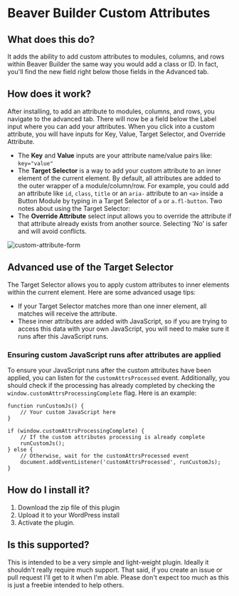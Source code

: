 # Beaver Builder Custom Attributes

## What does this do?
It adds the ability to add custom attributes to modules, columns, and rows within Beaver Builder the same way you would add
a class or ID. In fact, you'll find the new field right below those fields in the Advanced tab.

## How does it work?
After installing, to add an attribute to modules, columns, and rows, you navigate to the advanced tab. There will now be a field below the Label input where you can add your attributes.
When you click into a custom attribute, you will have inputs for Key, Value, Target Selector, and Override Attribute.
- The **Key** and **Value** inputs are your attribute name/value pairs like: `key="value"`
- The **Target Selector** is a way to add your custom attribute to an inner element of the current element. By default, all attributes are added to the outer wrapper of a module/column/row. For example, you could add an attribute like `id`, `class`, `title` or an `aria-` attribute to an `<a>` inside a Button Module by typing in a Target Selector of `a` or `a.fl-button`. Two notes about using the Target Selector:
- The **Override Attribute** select input allows you to override the attribute if that attribute already exists from another source. Selecting 'No' is safer and will avoid conflicts.

![custom-attribute-form](https://github.com/user-attachments/assets/9f60dea4-c149-4533-8c52-10c1c6227fe5)

## Advanced use of the Target Selector
The Target Selector allows you to apply custom attributes to inner elements within the current element. Here are some advanced usage tips:
- If your Target Selector matches more than one inner element, all matches will receive the attribute.
- These inner attributes are added with JavaScript, so if you are trying to access this data with your own JavaScript, you will need to make sure it runs after this JavaScript runs.
### Ensuring custom JavaScript runs after attributes are applied
To ensure your JavaScript runs after the custom attributes have been applied, you can listen for the `customAttrsProcessed` event. Additionally, you should check if the processing has already completed by checking the `window.customAttrsProcessingComplete` flag. Here is an example:
```
function runCustomJs() {
    // Your custom JavaScript here
}

if (window.customAttrsProcessingComplete) {
    // If the custom attributes processing is already complete
    runCustomJs();
} else {
    // Otherwise, wait for the customAttrsProcessed event
    document.addEventListener('customAttrsProcessed', runCustomJs);
}
```

## How do I install it?
1. Download the zip file of this plugin
2. Upload it to your WordPress install
3. Activate the plugin.

## Is this supported?
This is intended to be a very simple and light-weight plugin. Ideally it shouldn't really require much support.
That said, if you create an issue or pull request I'll get to it when I'm able. Please don't expect too much as this
is just a freebie intended to help others.
